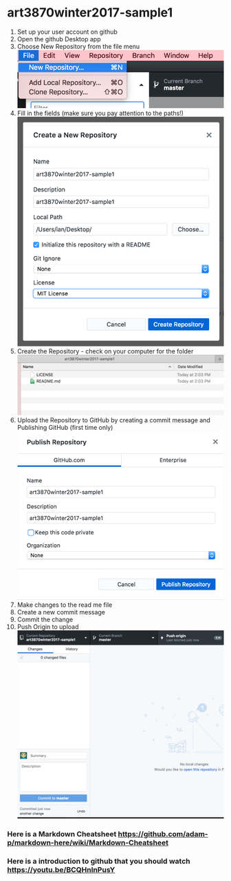 # art3870winter2017-sample1


1. Set up your user account on github
2. Open the github Desktop app
3. Choose New Repository from the file menu ![Choose new repo from menu][one]
4. Fill in the fields (make sure you pay attention to the paths!)![fill out the fields][two]
5. Create the Repository - check on your computer for the folder ![check on your computer][three]
6. Upload the Repository to GitHub by creating a commit message and Publishing GitHub (first time only)![publish][four]
7. Make changes to the read me file
8. Create a new commit message
9. Commit the change
10. Push Origin to upload ![Push Origin][five]

### Here is a Markdown Cheatsheet https://github.com/adam-p/markdown-here/wiki/Markdown-Cheatsheet
### Here is a introduction to github that you should watch https://youtu.be/BCQHnlnPusY





[one]: step1.png "New repo setup"
[two]: step2.png "Create repo"
[three]: step3.png "desktop view"
[four]: step4.png "New repo setup"
[five]: step5.png "New repo setup"

